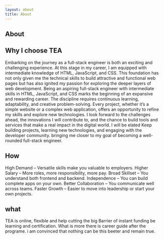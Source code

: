 ```yaml
---
layout: about
title: About
---
```


## About

## Why I choose TEA

Embarking on the journey as a full-stack engineer is both an exciting and challenging experience. At this stage in my career, I am equipped with intermediate knowledge of HTML, JavaScript, and CSS. This foundation has not only given me the technical skills to build attractive and functional web pages but has also ignited my passion for exploring the deeper layers of web development. Being an aspiring full-stack engineer with intermediate skills in HTML, JavaScript, and CSS marks the beginning of an expansive and rewarding career. The discipline requires continuous learning, adaptability, and creative problem-solving. Every project, whether it’s a simple website or a complex web application, offers an opportunity to refine my skills and explore new technologies. I look forward to the challenges ahead, the innovations I will contribute to, and the chance to build tools and services that make a real impact in the digital world. I will be elated Keep building projects, learning new technologies, and engaging with the developer community. bringing me closer to my goal of becoming a well-rounded full-stack engineer.

## How

High Demand – Versatile skills make you valuable to employers. 
Higher Salary – More roles, more responsibility, more pay.
Broad Skillset – You understand both frontend and backend.
Independence – You can build complete apps on your own.
Better Collaboration – You communicate well across teams.
Faster Growth – Easier to move into leadership or start your own projects.

## what

TEA is online, flexible and help cutting the big Barrier of instant funding be learning and certification. What is more there is career guide after the programe. i am convinced that nothing can be this beeter and remain true.
